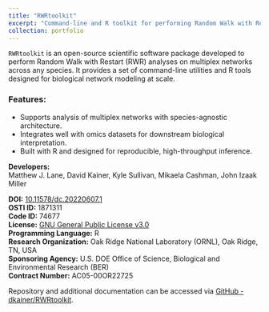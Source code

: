 ```yaml
---
title: "RWRtoolkit"
excerpt: "Command-line and R toolkit for performing Random Walk with Restart (RWR) analyses on multiplex biological networks.<br/><img src='/images/portfolio/code/rwrtoolkit/2_software_illustration.png'>"
collection: portfolio
---
```


`RWRtoolkit` is an open-source scientific software package developed to perform Random Walk with Restart (RWR) analyses on multiplex networks across any species. It provides a set of command-line utilities and R tools designed for biological network modeling at scale.

### Features:
- Supports analysis of multiplex networks with species-agnostic architecture.
- Integrates well with omics datasets for downstream biological interpretation.
- Built with R and designed for reproducible, high-throughput inference.

**Developers:**  
Matthew J. Lane, David Kainer, Kyle Sullivan, Mikaela Cashman, John Izaak Miller

**DOI:** [10.11578/dc.20220607.1](https://doi.org/10.11578/dc.20220607.1)  
**OSTI ID:** 1871311  
**Code ID:** 74677  
**License:** [GNU General Public License v3.0](https://www.gnu.org/licenses/gpl-3.0.en.html)  
**Programming Language:** R  
**Research Organization:** Oak Ridge National Laboratory (ORNL), Oak Ridge, TN, USA  
**Sponsoring Agency:** U.S. DOE Office of Science, Biological and Environmental Research (BER)  
**Contract Number:** AC05-00OR22725

Repository and additional documentation can be accessed via [GitHub - dkainer/RWRtoolkit](https://github.com/dkainer/RWRtoolkit).